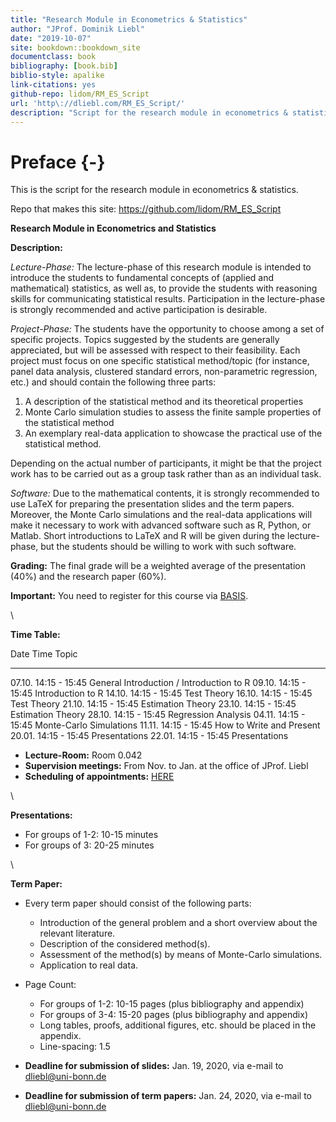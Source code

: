 ```yaml
--- 
title: "Research Module in Econometrics & Statistics"
author: "JProf. Dominik Liebl"
date: "2019-10-07"
site: bookdown::bookdown_site
documentclass: book
bibliography: [book.bib]
biblio-style: apalike
link-citations: yes
github-repo: lidom/RM_ES_Script
url: 'http\://dliebl.com/RM_ES_Script/'
description: "Script for the research module in econometrics & statistics (University Bonn)."
---
```


# Preface {-}


This is the script for the research module in econometrics & statistics. 


Repo that makes this site: https://github.com/lidom/RM_ES_Script


**Research Module in Econometrics and Statistics** 

**Description:**

*Lecture-Phase:* The lecture-phase of this research module is intended to introduce the students to fundamental concepts of (applied and mathematical) statistics, as well as, to provide the students with reasoning skills for communicating statistical results. Participation in the lecture-phase is strongly recommended and active participation is desirable. 

*Project-Phase:* The students have the opportunity to choose among a set of specific projects. Topics suggested by the students are generally appreciated, but will be assessed with respect to their feasibility. Each project must focus on one specific statistical method/topic (for instance, panel data analysis, clustered standard errors, non-parametric regression, etc.) and should contain the following three parts:

  1. A description of the statistical method and its theoretical properties 
  2. Monte Carlo simulation studies to assess the finite sample properties of the statistical method
  3. An exemplary real-data application to showcase the practical use of the statistical method. 

Depending on the actual number of participants, it might be that the project work has to be carried out as a group task rather than as an individual task.

*Software:* Due to the mathematical contents, it is strongly recommended to use LaTeX for preparing the presentation slides and the term papers. Moreover, the Monte Carlo simulations and the real-data applications will make it necessary to work with advanced software such as R, Python, or Matlab. Short introductions to LaTeX and R will be given during the lecture-phase, but the students should be willing to work with such software. 

**Grading:** The final grade will be a weighted average of the presentation (40%) and the  research paper (60%).

**Important:** You need to register for this course via [BASIS](https://basis.uni-bonn.de/). 

<!-- Registration period: Oct. 15-22.   -->


\


**Time Table:**

Date        Time               Topic
----------  -----------------  ---------------------------------
07.10.      14:15 - 15:45      General Introduction / Introduction to R
09.10.      14:15 - 15:45      Introduction to R
14.10.      14:15 - 15:45      Test Theory
16.10.      14:15 - 15:45      Test Theory
21.10.      14:15 - 15:45      Estimation Theory
23.10.      14:15 - 15:45      Estimation Theory 
28.10.      14:15 - 15:45      Regression Analysis
04.11.      14:15 - 15:45      Monte-Carlo Simulations
11.11.      14:15 - 15:45      How to Write and Present
20.01.      14:15 - 15:45      Presentations
22.01.      14:15 - 15:45      Presentations


- **Lecture-Room:** Room 0.042
- **Supervision meetings:** From Nov. to Jan. at the office of JProf. Liebl
- **Scheduling of appointments:** [HERE](https://docs.google.com/spreadsheets/d/1clb0ple3GaRlwod5JOKK84A996p1BKNMSs32JrqBZ_A/edit?usp=sharing)


\

**Presentations:**

* For groups of 1-2: 10-15 minutes
* For groups of   3: 20-25 minutes


\


**Term Paper:**

* Every term paper should consist of the following parts:
    * Introduction of the general problem and a short overview about the relevant literature.
    * Description of the considered method(s).
    * Assessment of the method(s) by means of Monte-Carlo simulations.
    * Application to real data.
* Page Count:
    * For groups of 1-2: 10-15 pages (plus bibliography and appendix)
    * For groups of 3-4: 15-20 pages (plus bibliography and appendix)
    * Long tables, proofs, additional figures, etc. should be placed in the appendix.
    * Line-spacing: 1.5
    
* **Deadline for submission of slides:** Jan. 19, 2020, via e-mail to [dliebl@uni-bonn.de](mailto:dliebl@uni-bonn.de)    
* **Deadline for submission of term papers:** Jan. 24, 2020, via e-mail to [dliebl@uni-bonn.de](mailto:dliebl@uni-bonn.de)





